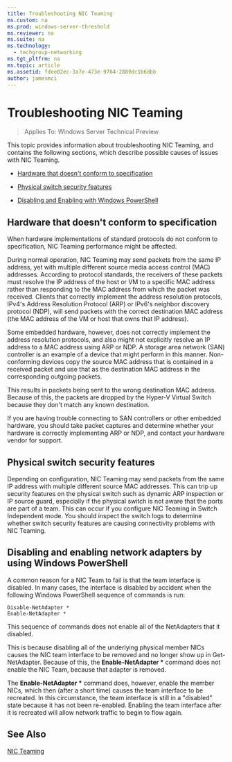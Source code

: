 ```yaml
---
title: Troubleshooting NIC Teaming
ms.custom: na
ms.prod: windows-server-threshold
ms.reviewer: na
ms.suite: na
ms.technology: 
  - techgroup-networking
ms.tgt_pltfrm: na
ms.topic: article
ms.assetid: fdee02ec-3a7e-473e-9784-2889dc1b6dbb
author: jamesmci
---
```

# Troubleshooting NIC Teaming

>Applies To: Windows Server Technical Preview

This topic provides information about troubleshooting NIC Teaming, and contains the following sections, which describe possible causes of issues with NIC Teaming.  
  
-   [Hardware that doesn't conform to specification](#bkmk_hardware)  
  
-   [Physical switch security features](#bkmk_switch)  
  
-   [Disabling and Enabling with Windows PowerShell](#bkmk_ps)  
  
## <a name="bkmk_hardware"></a>Hardware that doesn't conform to specification  
When hardware implementations of standard protocols do not conform to specification, NIC Teaming performance might be affected.  
  
During normal operation, NIC Teaming may send packets from the same IP address, yet with multiple different source media access control (MAC) addresses. According to protocol standards, the receivers of these packets must resolve the IP address of the host or VM to a specific MAC address rather than responding to the MAC address from which the packet was received.  Clients that correctly implement the address resolution protocols, IPv4's Address Resolution Protocol (ARP) or IPv6's neighbor discovery protocol (NDP), will send packets with the correct destination MAC address (the MAC address of the VM or host that owns that IP address).  
  
Some embedded hardware, however, does not correctly implement the address resolution protocols, and also might not explicitly resolve an IP address to a MAC address using ARP or NDP.  A storage area network (SAN) controller is an example of a device that might perform in this manner. Non-conforming devices copy the source MAC address that is contained in a received packet and use that as the destination MAC address in the corresponding outgoing packets.  
  
This results in packets being sent to the wrong destination MAC address. Because of this, the packets are dropped by the Hyper-V Virtual Switch because they don't match any known destination.  
  
If you are having trouble connecting to SAN controllers or other embedded hardware, you should take packet captures and determine whether your hardware is correctly implementing ARP or NDP, and contact your hardware vendor for support.  
  
## <a name="bkmk_switch"></a>Physical switch security features  
Depending on configuration, NIC Teaming may send packets from the same IP address with multiple different source MAC addresses.  This can trip up security features on the physical switch such as dynamic ARP inspection or IP source guard, especially if the physical switch is not aware that the ports are part of a team. This can occur if you configure NIC Teaming in Switch Independent mode.  You should inspect the switch logs to determine whether switch security features are causing connectivity problems with NIC Teaming.  
  
## <a name="bkmk_ps"></a>Disabling and enabling network adapters by using Windows PowerShell  
A common reason for a NIC Team to fail is that the team interface is disabled. In many cases, the interface is disabled by accident when the following Windows PowerShell sequence of commands is run:  
  
```  
Disable-NetAdapter *  
Enable-NetAdapter *  
```  
  
This sequence of commands does not enable all of the NetAdapters that it disabled.  
  
This is because disabling all of the underlying physical member NICs causes the NIC team interface to be removed and no longer show up in Get-NetAdapter. Because of this, the **Enable-NetAdapter \*** command does not enable the NIC Team, because that adapter is removed.  
  
The **Enable-NetAdapter \*** command does, however, enable the member NICs, which then (after a short time) causes the team interface to be recreated. In this circumstance, the team interface is still in a "disabled" state because it has not been re-enabled. Enabling the team interface after it is recreated will allow network traffic to begin to flow again.  
  
## See Also  
[NIC Teaming](NIC-Teaming.md)  
  


